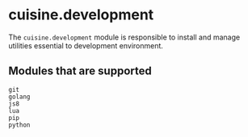 # cuisine.development

The `cuisine.development` module is responsible to install and manage utilities essential to development environment.

## Modules that are supported

```
git
golang
js8
lua
pip
python
```
